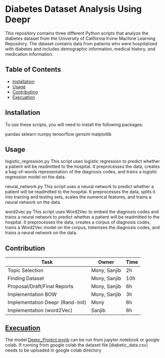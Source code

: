 # Diabetes Dataset Analysis Using Deepr
This repository contains three different Python scripts that analyze the diabetes dataset from the University of California Irvine Machine Learning Repository. The dataset contains data from patients who were hospitalized with diabetes and includes demographic information, medical history, and medication information.

## Table of Contents

- [Installation](#installation)
- [Usage](#usage)
- [Contributing](#contributing)
- [Execuation](#Execution)

## Installation

To use these scripts, you will need to install the following packages:

pandas
sklearn
numpy
tensorflow
gensim
matplotlib

## Usage

logistic_regression.py
This script uses logistic regression to predict whether a patient will be readmitted to the hospital. It preprocesses the data, creates a bag-of-words representation of the diagnosis codes, and trains a logistic regression model on the data.

neural_network.py
This script uses a neural network to predict whether a patient will be readmitted to the hospital. It preprocesses the data, splits it into training and testing sets, scales the numerical features, and trains a neural network on the data.

word2vec.py
This script uses Word2Vec to embed the diagnosis codes and trains a neural network to predict whether a patient will be readmitted to the hospital. It preprocesses the data, creates a corpus of diagnosis codes, trains a Word2Vec model on the corpus, tokenizes the diagnosis codes, and trains a neural network on the data.

## Contribution
| Task | Owner | Time |
| --- | --- | --- |
| Topic Selection | Mony, Sanjib | 2h |
| Finding Dataset | Mony, Sanjib | 10h |
| Proposal/Draft/Final Reports | Mony, Sanjib | 6h |
| Implementation BOW | Mony, Sanjib | 3h |
| Implementation Deepr (Rand-Init) | Mony | 6h |
| Implementation (word2Vec) | Sanjib | 6h |

## [Execuation](#Execution)

The model [Deepr_Project.ipynb](./Deepr_Project.ipynb) can be run from jupytor notebook or google colab. If running from google colab the dataset file [diabetic_data.csv] needs to be uploaded in google colab directory



